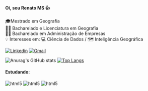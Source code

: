 #### Oi, sou Renato MS 👍

🎓Mestrado em Geografia </br>
 👨‍🎓 Bacharelado e Licenciatura em Geografia </br>
 👨‍🎓 Bacharelado em Administração de Empresas </br>
💡 Interesses em: 💻 Ciência de Dados / 🗺️ Inteligência Geográfica

[![Linkedin](https://img.shields.io/badge/LinkedIn-0077B5?style=for-the-badge&logo=linkedin&logoColor=white)](https://www.linkedin.com/in/renato-morgado-soares-b8a66a41/)
[![Gmail](https://img.shields.io/badge/Gmail-D14836?style=for-the-badge&logo=gmail&logoColor=white)](renmorgado21@gmail.com)

![Anurag's GitHub stats](https://github-readme-stats.vercel.app/api?username=renmorgado&show_icons=true&theme=gruvbox)
[![Top Langs](https://github-readme-stats.vercel.app/api/top-langs/?username=renmorgado&layout=compact)](https://github.com/anuraghazra/github-readme-stats)

#### Estudando:
<div style="display: inline_block">
 <img align="center" alt="html5" src="https://img.shields.io/badge/Python-3776AB?style=for-the-badge&logo=python&logoColor=white" />
 <img align="center" alt="html5" src="https://img.shields.io/badge/R-276DC3?style=for-the-badge&logo=r&logoColor=white" />
 <img align="center" alt="html5" src="https://img.shields.io/badge/PostgreSQL-316192?style=for-the-badge&logo=postgresql&logoColor=white" />
</div>
